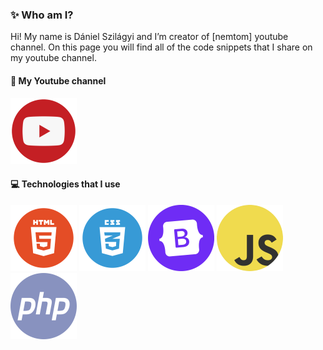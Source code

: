 ### ✨ Who am I?
Hi! My name is Dániel Szilágyi and I’m creator of [nemtom] youtube channel. On this page you will find all of the code snippets that I share on my youtube channel.

#### 🔗 My Youtube channel
[![YouTube](./assets/tube.png)](https://www.youtube.com/@dszilagyi)

#### 💻 Technologies that I use
![HTML5](./assets/html.png) ![CSS3](./assets/css3.png) ![Bootstrap](./assets/bootstrap.png) ![JavaScript](./assets/js.png) ![TailwindCSS](./assets/php7.png) 
